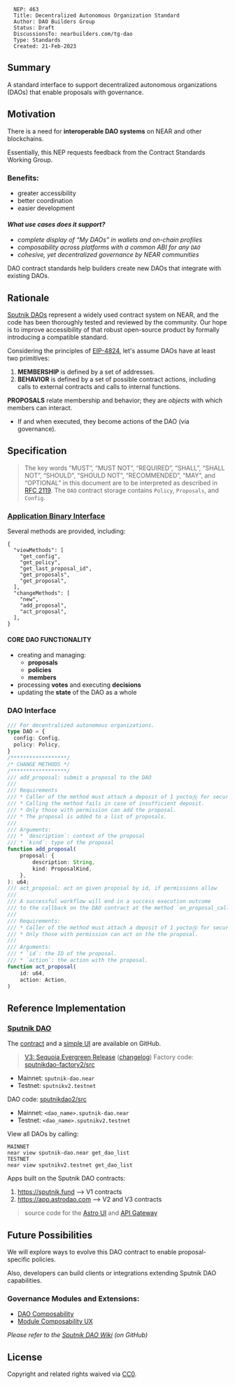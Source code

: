 ```
  NEP: 463
  Title: Decentralized Autonomous Organization Standard
  Author: DAO Builders Group
  Status: Draft
  DiscussionsTo: nearbuilders.com/tg-dao
  Type: Standards
  Created: 21-Feb-2023
```

## Summary

A standard interface to support decentralized autonomous organizations (DAOs) that enable proposals with governance.

## Motivation

There is a need for **interoperable DAO systems** on NEAR and other blockchains.

Essentially, this NEP requests feedback from the Contract Standards Working Group.

### Benefits:

* greater accessibility
* better coordination
* easier development

#### *What use cases does it support?*

* *complete display of “My DAOs” in wallets and on-chain profiles*
* *composability across platforms with a common ABI for any `DAO`*
* *cohesive, yet decentralized governance by NEAR communities*

DAO contract standards help builders create new DAOs that integrate with existing DAOs.

## Rationale

[Sputnik DAOs](https://github.com/near-daos/sputnik-dao-contract) represent a widely used contract system on NEAR, and the code has been thoroughly tested and reviewed by the community. Our hope is to improve accessibility of that robust open-source product by formally introducing a compatible standard.

Considering the principles of [EIP-4824](https://daostar.one/EIP), let's assume DAOs have at least two primitives:

1. **MEMBERSHIP** is defined by a set of addresses.
2. **BEHAVIOR** is defined by a set of possible contract actions, including calls to external contracts and calls to internal functions.

**PROPOSALS** relate membership and behavior; they are *objects* with which members can interact.

* If and when executed, they become actions of the DAO (via governance).

## Specification 

> The key words “MUST”, “MUST NOT”, “REQUIRED”, “SHALL”, “SHALL NOT”, “SHOULD”, “SHOULD NOT”, “RECOMMENDED”, “MAY”, and “OPTIONAL” in this document are to be interpreted as described in [RFC 2119](https://www.ietf.org/rfc/rfc2119.txt).
The `DAO` contract storage contains `Policy`, `Proposals`, and `Config`.

### [Application Binary Interface](https://github.com/near-daos/sputnik-dao-contract/blob/main/sputnikdao2/ABI.md)
Several methods are provided, including:

```
{
  "viewMethods": [
    "get_config",
    "get_policy",
    "get_last_proposal_id",
    "get_proposals",
    "get_proposal",
  ],
  "changeMethods": [
    "new",
    "add_proposal",
    "act_proposal",
  ],
}
```

#### CORE DAO FUNCTIONALITY

* creating and managing:
  * **proposals**
  * **policies**
  * **members**
* processing **votes** and executing **decisions**
* updating the **state** of the DAO as a whole

### DAO Interface

```ts
/// For decentralized autonomous organizations.
type DAO = {
  config: Config,
  policy: Policy,
}
/******************/
/* CHANGE METHODS */
/******************/
/// add_proposal: submit a proposal to the DAO
///
/// Requirements
/// * Caller of the method must attach a deposit of 1 yoctoⓃ for security purposes.
/// * Calling the method fails in case of insufficient deposit.
/// * Only those with permission can add the proposal.
/// * The proposal is added to a list of proposals.
///
/// Arguments:
/// * `description`: context of the proposal
/// * `kind`: type of the proposal
function add_proposal(
    proposal: {
        description: String,
        kind: ProposalKind,
    },
): u64;
/// act_proposal: act on given proposal by id, if permissions allow
///
/// A successful workflow will end in a success execution outcome
/// to the callback on the DAO contract at the method `on_proposal_callback`.
///
/// Requirements:
/// * Caller of the method must attach a deposit of 1 yoctoⓃ for security purposes.
/// * Only those with permission can act on the the proposal.
///
/// Arguments:
/// * `id`: the ID of the proposal.
/// * `action`: the action with the proposal.
function act_proposal(
    id: u64,
    action: Action,
)
```

## Reference Implementation

### [Sputnik DAO](https://github.com/near-daos/sputnik-dao-contract)

The [contract](https://github.com/near-daos/sputnik-dao-contract/tree/main/sputnikdao2) and a [simple UI](https://github.com/near-daos/sputnik-dao-2-ui-reference) are available on GitHub.

> [V3: Sequoia Evergreen Release](https://github.com/near-daos/sputnik-dao-contract/releases/tag/3.0.0) ([changelog](https://github.com/near-daos/sputnik-dao-contract/compare/2.0.0...3.0.0))
Factory code: [sputnikdao-factory2/src](https://github.com/near-daos/sputnik-dao-contract/tree/main/sputnikdao-factory2/src)
* Mainnet: `sputnik-dao.near`
* Testnet: `sputnikv2.testnet`

DAO code: [sputnikdao2/src](https://github.com/near-daos/sputnik-dao-contract/tree/main/sputnikdao2)
* Mainnet: `<dao_name>.sputnik-dao.near`
* Testnet: `<dao_name>.sputnikv2.testnet`

View all DAOs by calling:

```
MAINNET
near view sputnik-dao.near get_dao_list
TESTNET
near view sputnikv2.testnet get_dao_list
```

Apps built on the Sputnik DAO contracts:

1. https://sputnik.fund --> V1 contracts
2. https://app.astrodao.com --> V2 and V3 contracts

> source code for the [Astro UI](https://github.com/near-daos/astro-ui) and [API Gateway](https://github.com/near-daos/astro-api-gateway)
## Future Possibilities 

We will explore ways to evolve this DAO contract to enable proposal-specific policies.

Also, developers can build clients or integrations extending Sputnik DAO capabilities.

### Governance Modules and Extensions:

* [DAO Composability](https://github.com/near-daos/sputnik-dao-contract/wiki/DAO-Composability#governance-module)
* [Module Composability UX](https://github.com/near-daos/sputnik-dao-contract/wiki/Module-Composability-UX)

*Please refer to the [Sputnik DAO Wiki](https://github.com/near-daos/sputnik-dao-contract/wiki/%5BDRAFT%5D-DAO-Data-Model-Architectures#module-examples) (on GitHub)*

## License
[copyright]: #copyright

Copyright and related rights waived via [CC0](https://creativecommons.org/publicdomain/zero/1.0).
